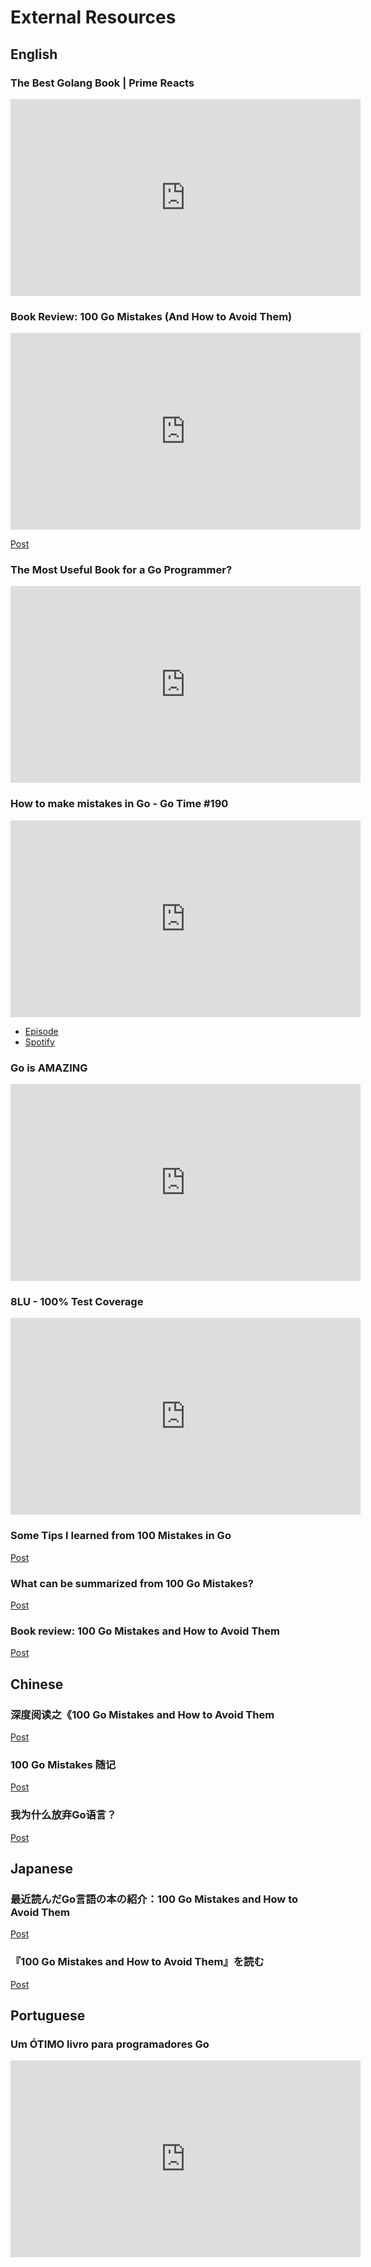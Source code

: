 # External Resources

## English

### The Best Golang Book | Prime Reacts

<iframe width="560" height="315" src="https://www.youtube.com/embed/a-lYYYr-5a8?si=hWm7um5GS19KVbog" title="YouTube video player" frameborder="0" allow="accelerometer; autoplay; clipboard-write; encrypted-media; gyroscope; picture-in-picture; web-share" allowfullscreen></iframe>

### Book Review: 100 Go Mistakes (And How to Avoid Them)

<iframe width="560" height="315" src="https://www.youtube.com/embed/tcRYU9g5wtw?si=2s10hXwxL7ButfRm" title="YouTube video player" frameborder="0" allow="accelerometer; autoplay; clipboard-write; encrypted-media; gyroscope; picture-in-picture; web-share" allowfullscreen></iframe>

[Post](https://boldlygo.tech/posts/2023-08-09-review-100-go-mistakes/)

### The Most Useful Book for a Go Programmer?

<iframe width="560" height="315" src="https://www.youtube.com/embed/8pqgv4_Yjq0?si=CunG1j2Uh2isXm4b" title="YouTube video player" frameborder="0" allow="accelerometer; autoplay; clipboard-write; encrypted-media; gyroscope; picture-in-picture; web-share" allowfullscreen></iframe>

### How to make mistakes in Go - Go Time #190

<iframe width="560" height="315" src="https://www.youtube.com/embed/VGOgDqDe30E?si=HErewJsxDjie92AU" title="YouTube video player" frameborder="0" allow="accelerometer; autoplay; clipboard-write; encrypted-media; gyroscope; picture-in-picture; web-share" allowfullscreen></iframe>

* [Episode](https://changelog.com/gotime/190)
* [Spotify](https://open.spotify.com/episode/0K1DImrxHCy6E7zVY4AxMZ?si=akroInsPQ1mM5B5V2tHLUw&dl_branch=1)

### Go is AMAZING

<iframe width="560" height="315" src="https://www.youtube.com/embed/iQBdVqnB0Ss?si=6lX1-oj28s_OZPwp&amp;start=281" title="YouTube video player" frameborder="0" allow="accelerometer; autoplay; clipboard-write; encrypted-media; gyroscope; picture-in-picture; web-share" allowfullscreen></iframe>

### 8LU - 100% Test Coverage

<iframe width="560" height="315" src="https://www.youtube.com/embed/V3FBDav6wgQ?si=iA58zxZHQewKF6Jz&amp;start=1210" title="YouTube video player" frameborder="0" allow="accelerometer; autoplay; clipboard-write; encrypted-media; gyroscope; picture-in-picture; web-share" allowfullscreen></iframe>

### Some Tips I learned from 100 Mistakes in Go

[Post](https://raygervais.dev/articles/2023/04/100_mistakes_in_go/)

### What can be summarized from 100 Go Mistakes?

[Post](https://www.sobyte.net/post/2023-05/summarized-from-100-go-mistakes/)

### Book review: 100 Go Mistakes and How to Avoid Them

[Post](https://schfkt.dev/blog/book-10-go-mistakes/)

## Chinese

### 深度阅读之《100 Go Mistakes and How to Avoid Them

[Post](https://qcrao.com/post/100-go-mistakes-reading-notes/)

### 100 Go Mistakes 随记

[Post](https://zhuanlan.zhihu.com/p/592602656)

### 我为什么放弃Go语言？

[Post](https://juejin.cn/post/7241452578125824061)

## Japanese

### 最近読んだGo言語の本の紹介：100 Go Mistakes and How to Avoid Them

[Post](https://qiita.com/kentaro_suzuki/items/c9c31dc81217f237433c)

### 『100 Go Mistakes and How to Avoid Them』を読む

[Post](https://zenn.dev/yukibobier/books/066f07c8a59fa0)

## Portuguese

### Um ÓTIMO livro para programadores Go

<iframe width="560" height="315" src="https://www.youtube.com/embed/34XShL_jWD4?si=WQZR3QexpwEZ9-EU" title="YouTube video player" frameborder="0" allow="accelerometer; autoplay; clipboard-write; encrypted-media; gyroscope; picture-in-picture; web-share" allowfullscreen></iframe>
